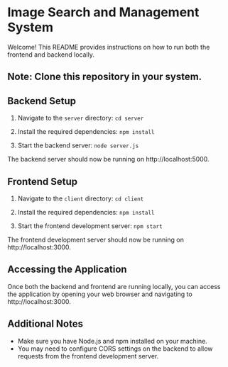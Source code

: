 
# Image Search and Management System

Welcome! This README provides instructions on how to run both the frontend and backend locally.


## Note: Clone this repository in your system.

## Backend Setup

1. Navigate to the `server` directory:
`cd server`

2. Install the required dependencies:
`npm install`

3. Start the backend server:
`node server.js`

The backend server should now be running on http://localhost:5000.


## Frontend Setup

1. Navigate to the `client` directory:
`cd client`

2. Install the required dependencies:
`npm install`

3. Start the frontend development server:
`npm start`

The frontend development server should now be running on http://localhost:3000.


## Accessing the Application

Once both the backend and frontend are running locally, you can access the application by opening your web browser and navigating to http://localhost:3000.

## Additional Notes

- Make sure you have Node.js and npm installed on your machine.
- You may need to configure CORS settings on the backend to allow requests from the frontend development server.
